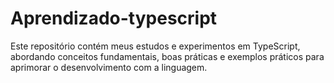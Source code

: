 # Aprendizado-typescript
Este repositório contém meus estudos e experimentos em TypeScript, abordando conceitos fundamentais, boas práticas e exemplos práticos para aprimorar o desenvolvimento com a linguagem.
